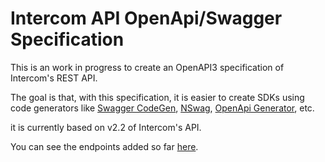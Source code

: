 # Intercom API OpenApi/Swagger Specification
This is an work in progress to create an OpenAPI3 specification of Intercom's REST API. 

The goal is that, with this specification, it is easier to create SDKs using code generators like
[Swagger CodeGen](https://swagger.io/tools/swagger-codegen/), [NSwag](https://github.com/RicoSuter/NSwag),
[OpenApi Generator](https://github.com/OpenAPITools/openapi-generator), etc.

it is currently based on v2.2 of Intercom's API.

You can see the endpoints added so far [here](https://intercom-api.docs.stoplight.io/intercom-api-reference).
